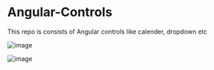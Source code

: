 # Angular-Controls
This repo is consists of Angular controls like calender, dropdown etc


![image](https://github.com/rajhseg/Angular-Controls/assets/9523832/0e341bf3-7a02-4aa5-9ac0-f2ddf2092aac)


![image](https://github.com/rajhseg/Angular-Controls/assets/9523832/d2a7e0c4-6a6a-4c14-bef2-0484e7c0d8af)

